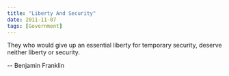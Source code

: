 ```yaml
---
title: "Liberty And Security"
date: 2011-11-07
tags: [Government]
---
```


They who would give up an essential liberty for temporary security, deserve neither liberty or security.

-- Benjamin Franklin
